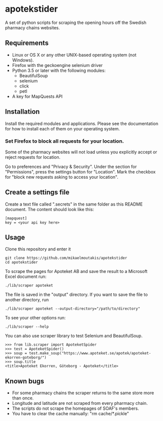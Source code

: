 # apotekstider
A set of python scripts for scraping the opening hours off the Swedish pharmacy chains websites.

## Requirements

* Linux or OS X or any other UNIX-based operating system (not Windows).
* Firefox with the geckoengine selenium driver
* Python 3.5 or later with the following modules:
    * BeautifulSoup
    * selenium
    * click
    * petl
* A key for MapQuests API

## Installation
Install the required modules and applications. Please see the documentation for how to install each of them on your
operating system.

###  Set Firefox to block all requests for your location.
Some of the pharmacy websites will not load unless you explicitly accept or reject requests for location.

Go to preferences and "Privacy & Security". Under the section for "Permissions", press the settings button for "Location". Mark the checkbox for "block new requests asking to access your location".

## Create a settings file
Create a text file called ".secrets" in the same folder as this README document.
The content should look like this:

    [mapquest]
    key = <your api key here>


## Usage
Clone this repository and enter it

    git clone https://github.com/mikaelmoutakis/apotekstider
    cd apotekstider

To scrape the pages for Apoteket AB and save the result to a Microsoft Excel document run:

    ./lib/scraper apoteket

The file is saved in the "output" directory. If you want to save the file to another directory, run

    ./lib/scraper apoteket --output-directory="/path/to/directory"

To see your other options run:

    ./lib/scraper --help

You  can also use scraper library to test Selenium and BeautifulSoup.

    >>> from lib.scraper import ApoteketSpider
    >>> test = ApoteketSpider()
    >>> soup = test.make_soup("https://www.apoteket.se/apotek/apoteket-ekorren-goteborg/")
    >>> soup.title
    <title>Apoteket Ekorren, Göteborg - Apoteket</title>


## Known bugs
* For some pharmacy chains the scraper returns to the same store more than once.
* Longitude and latitude are not scraped from every pharmacy chain.
* The scripts do not scrape the homepages of SOAF's members.
* You have to clear the cache manually: "rm cache/*.pickle"
